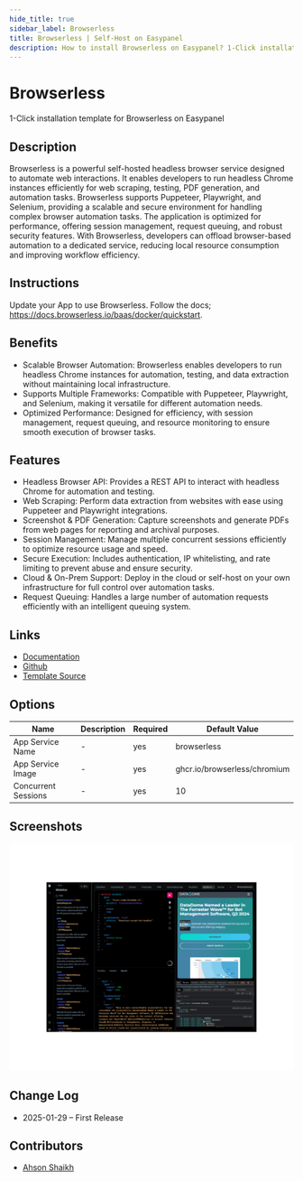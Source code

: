 ```yaml
---
hide_title: true
sidebar_label: Browserless
title: Browserless | Self-Host on Easypanel
description: How to install Browserless on Easypanel? 1-Click installation template for Browserless on Easypanel
---
```


<!-- generated -->

# Browserless

1-Click installation template for Browserless on Easypanel

## Description

Browserless is a powerful self-hosted headless browser service designed to automate web interactions. It enables developers to run headless Chrome instances efficiently for web scraping, testing, PDF generation, and automation tasks. Browserless supports Puppeteer, Playwright, and Selenium, providing a scalable and secure environment for handling complex browser automation tasks. The application is optimized for performance, offering session management, request queuing, and robust security features. With Browserless, developers can offload browser-based automation to a dedicated service, reducing local resource consumption and improving workflow efficiency.

## Instructions

Update your App to use Browserless. Follow the docs; https://docs.browserless.io/baas/docker/quickstart.

## Benefits

- Scalable Browser Automation: Browserless enables developers to run headless Chrome instances for automation, testing, and data extraction without maintaining local infrastructure.
- Supports Multiple Frameworks: Compatible with Puppeteer, Playwright, and Selenium, making it versatile for different automation needs.
- Optimized Performance: Designed for efficiency, with session management, request queuing, and resource monitoring to ensure smooth execution of browser tasks.

## Features

- Headless Browser API: Provides a REST API to interact with headless Chrome for automation and testing.
- Web Scraping: Perform data extraction from websites with ease using Puppeteer and Playwright integrations.
- Screenshot & PDF Generation: Capture screenshots and generate PDFs from web pages for reporting and archival purposes.
- Session Management: Manage multiple concurrent sessions efficiently to optimize resource usage and speed.
- Secure Execution: Includes authentication, IP whitelisting, and rate limiting to prevent abuse and ensure security.
- Cloud & On-Prem Support: Deploy in the cloud or self-host on your own infrastructure for full control over automation tasks.
- Request Queuing: Handles a large number of automation requests efficiently with an intelligent queuing system.

## Links

- [Documentation](https://docs.browserless.io/)
- [Github](https://github.com/browserless/chrome)
- [Template Source](https://github.com/easypanel-io/templates/tree/main/templates/browserless)

## Options

Name | Description | Required | Default Value
-|-|-|-
App Service Name | - | yes | browserless
App Service Image | - | yes | ghcr.io/browserless/chromium
Concurrent Sessions | - | yes | 10

## Screenshots

![Browserless Screenshot](./assets/screenshot.png)

## Change Log

- 2025-01-29 – First Release

## Contributors

- [Ahson Shaikh](https://github.com/Ahson-Shaikh)
